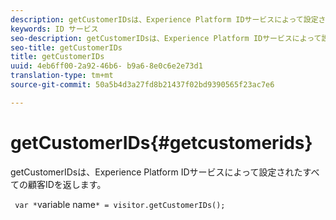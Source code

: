 ```yaml
---
description: getCustomerIDsは、Experience Platform IDサービスによって設定されたすべての顧客IDを返します。
keywords: ID サービス
seo-description: getCustomerIDsは、Experience Platform IDサービスによって設定されたすべての顧客IDを返します。
seo-title: getCustomerIDs
title: getCustomerIDs
uuid: 4eb6ff00-2a92-46b6- b9a6-8e0c6e2e73d1
translation-type: tm+mt
source-git-commit: 50a5b4d3a27fd8b21437f02bd9390565f23ac7e6

---
```



# getCustomerIDs{#getcustomerids}

getCustomerIDsは、Experience Platform IDサービスによって設定されたすべての顧客IDを返します。

<!--
Is there anything else we can say about this??
-->

` var *`variable name`* = visitor.getCustomerIDs();`
